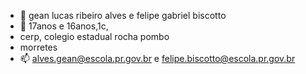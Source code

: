 - 👋 gean lucas ribeiro alves e felipe gabriel biscotto
- 👀 17anos e 16anos,1c,
- cerp, colegio estadual rocha pombo 
- morretes
- 📫 alves.gean@escola.pr.gov.br e felipe.biscotto@escola.pr.gov.br

<!---
felipegean/felipegean is a ✨ special ✨ repository because its `README.md` (this file) appears on your GitHub profile.
You can click the Preview link to take a look at your changes.
--->
